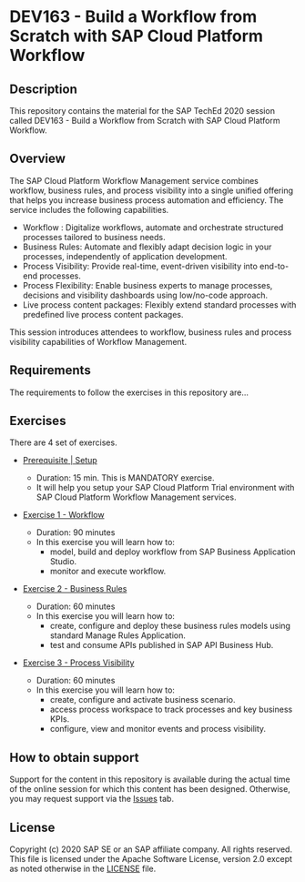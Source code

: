 # DEV163 - Build a Workflow from Scratch with SAP Cloud Platform Workflow

## Description

This repository contains the material for the SAP TechEd 2020 session called DEV163 - Build a Workflow from Scratch with SAP Cloud Platform Workflow. 

## Overview
The SAP Cloud Platform Workflow Management service combines workflow, business rules, and process visibility into a single unified offering that helps you increase business process automation and efficiency. The service includes the following capabilities.
- Workflow : Digitalize workflows, automate and orchestrate structured processes tailored to business needs.
- Business Rules: Automate and flexibly adapt decision logic in your processes, independently of application development.
- Process Visibility:  Provide real-time, event-driven visibility into end-to-end processes.
- Process Flexibility:  Enable business experts to manage processes, decisions and visibility dashboards using low/no-code approach.
- Live process content packages: Flexibly extend standard processes with predefined live process content packages.

This session introduces attendees to workflow, business rules and process visibility capabilities of Workflow Management.

## Requirements

The requirements to follow the exercises in this repository are...

## Exercises

There are 4 set of exercises. 

- [Prerequisite | Setup](https://github.com/SAP-samples/teched2020-DEV163/blob/master/exercises/Exercise0/Setup%20Trial%20Landscape.pdf)
    - Duration: 15 min. This is MANDATORY exercise.
    - It will help you setup your SAP Cloud Platform Trial environment with SAP Cloud Platform Workflow Management services. 

- [Exercise 1 - Workflow](https://github.com/SAP-samples/teched2020-DEV163/blob/master/exercises/Exercise1/Workflow.pdf)
    - Duration: 90 minutes 
    - In this exercise you will learn how to:
        - model, build and deploy workflow from SAP Business Application Studio.
        - monitor and execute workflow. 
        
- [Exercise 2 - Business Rules](https://github.com/SAP-samples/teched2020-DEV163/blob/master/exercises/Exercise2/BusinessRules.pdf)
    - Duration: 60 minutes
    - In this exercise you will learn how to:
        - create, configure and deploy these business rules models using standard Manage Rules Application.
        - test and consume APIs published in SAP API Business Hub.
        
- [Exercise 3 - Process Visibility](https://github.com/SAP-samples/teched2020-DEV163/blob/master/exercises/Exercise3/ProcessVisibility.pdf)
    - Duration: 60 minutes
    - In this exercise you will learn how to: 
        - create, configure and activate business scenario.
        - access process workspace to track processes and key business KPIs.
        - configure, view and monitor events and process visibility.

## How to obtain support

Support for the content in this repository is available during the actual time of the online session for which this content has been designed. Otherwise, you may request support via the [Issues](../../issues) tab.

## License
Copyright (c) 2020 SAP SE or an SAP affiliate company. All rights reserved. This file is licensed under the Apache Software License, version 2.0 except as noted otherwise in the [LICENSE](LICENSES/Apache-2.0.txt) file.
